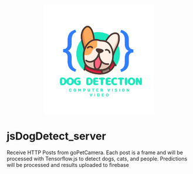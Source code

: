 <p align="center">
    <img src="assets/dog_cv_logo.png" height=300 width=300>
</p>

# jsDogDetect_server
Receive HTTP Posts from goPetCamera. Each post is a frame and will be processed with Tensorflow.js to detect dogs, cats, and people. Predictions will be processed and results uploaded to firebase
